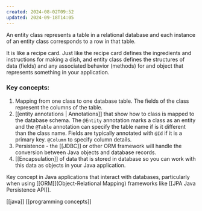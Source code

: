 ```yaml
---
created: 2024-08-02T09:52
updated: 2024-09-18T14:05
---
```

An entity class represents a table in a relational database and each instance of an entity class corresponds to a row in that table. 

It is like a recipe card. Just like the recipe card defines the ingredients and instructions for making a dish, and entity class defines the structures of data (fields) and any associated behavior (methods) for and object that represents something in your application.

### Key concepts:
1. Mapping from one class to one database table. The fields of the class represent the columns of the table. 
2. [[entity annotations | Annotations]] that show how to class is mapped to the database schema. The `@Entity` annotation marks a class as an entity and the `@Table` annotation can specify the table name if is it different than the class name. Fields are typically annotated with `@Id` if it is a primary key. `@Column` to specify column details. 
3. Persistence - the [[JDBC]] or other ORM framework  will handle the conversion between Java objects and database records.
4. [[Encapsulation]] of data that is stored in database so you can work with this data as objects in your Java application. 

Key concept in Java applications that interact with databases, particularly when using [[ORM]](Object-Relational Mapping) frameworks like [[JPA Java Persistence API]].

[[java]]
[[programming concepts]]
